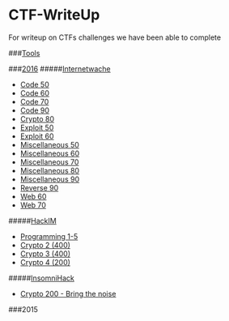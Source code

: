 # CTF-WriteUp
For writeup on CTFs challenges we have been able to complete

###[Tools]()

###[2016](2016/)
#####[Internetwache](2016/Internetwache/)
+ [Code 50](2016/Internetwache/Code/Code50.md)
+ [Code 60](2016/Internetwache/Code/Code60.md)
+ [Code 70](2016/Internetwache/Code/Code70.md)
+ [Code 90](2016/Internetwache/Code/Code90.md)
+ [Crypto 80](2016/Internetwache/Crypto/Crypto80.md)
+ [Exploit 50](2016/Internetwache/Exploit/Exp50.md)
+ [Exploit 60](2016/Internetwache/Exploit/Exp60.md)
+ [Miscellaneous 50](2016/Internetwache/Misc/Misc50.md)
+ [Miscellaneous 60](2016/Internetwache/Misc/Misc60.md)
+ [Miscellaneous 70](2016/Internetwache/Misc/Misc70.md)
+ [Miscellaneous 80](2016/Internetwache/Misc/Misc80.md)
+ [Miscellaneous 90](2016/Internetwache/Misc/Misc90.md)
+ [Reverse 90](2016/Internetwache/Misc/Misc90.md)
+ [Web 60](2016/Internetwache/Web/Web60.md)
+ [Web 70](2016/Internetwache/Web/Web70.md)

#####[HackIM](2016/HackIM/)
+ [Programming 1-5](2016/HackIM/programming.md)
+ [Crypto 2 (400)](2016/HackIM/crypto-2.md)
+ [Crypto 3 (400)](2016/HackIM/crypto-3.md)
+ [Crypto 4 (200)](2016/HackIM/crypto-4.md)

#####[InsomniHack](2016/Insomnihack/)
+ [Crypto 200 - Bring the noise](2016/Insomnihack/crypto/bring-the-noise-200.md)

###2015